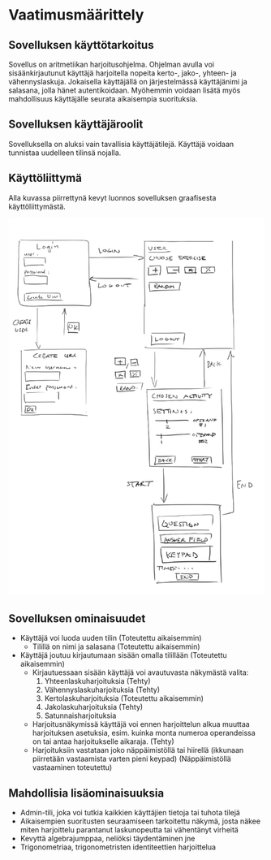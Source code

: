 # Vaatimusmäärittely

## Sovelluksen käyttötarkoitus
Sovellus on aritmetiikan harjoitusohjelma. Ohjelman avulla voi sisäänkirjautunut käyttäjä 
harjoitella nopeita kerto-, jako-, yhteen- ja vähennyslaskuja. Jokaisella käyttäjällä on järjestelmässä
käyttäjänimi ja salasana, jolla hänet autentikoidaan. Myöhemmin voidaan lisätä myös mahdollisuus käyttäjälle
seurata aikaisempia suorituksia.

## Sovelluksen käyttäjäroolit
Sovelluksella on aluksi vain tavallisia käyttäjätilejä. Käyttäjä voidaan tunnistaa uudelleen tilinsä nojalla.

## Käyttöliittymä
Alla kuvassa piirrettynä kevyt luonnos sovelluksen graafisesta käyttöliittymästä.

![Luonnos](https://github.com/rtammisalo/ot-harjoitustyo/blob/master/dokumentaatio/kuvat/uiluonnos.png)

## Sovelluksen ominaisuudet

- Käyttäjä voi luoda uuden tilin (Toteutettu aikaisemmin)
  - Tilillä on nimi ja salasana (Toteutettu aikaisemmin)
- Käyttäjä joutuu kirjautumaan sisään omalla tilillään (Toteutettu aikaisemmin)
  - Kirjautuessaan sisään käyttäjä voi avautuvasta näkymästä valita:
    1. Yhteenlaskuharjoituksia (Tehty)
    2. Vähennyslaskuharjoituksia (Tehty)
    3. Kertolaskuharjoituksia (Toteutettu aikaisemmin)
    4. Jakolaskuharjoituksia (Tehty)
    5. Satunnaisharjoituksia
  - Harjoitusnäkymissä käyttäjä voi ennen harjoittelun alkua muuttaa harjoituksen asetuksia, esim. kuinka monta numeroa operandeissa on tai antaa harjoitukselle aikaraja. (Tehty)
  - Harjoituksiin vastataan joko näppäimistöllä tai hiirellä (ikkunaan piirretään vastaamista varten pieni keypad) (Näppäimistöllä vastaaminen toteutettu)

## Mahdollisia lisäominaisuuksia
- Admin-tili, joka voi tutkia kaikkien käyttäjien tietoja tai tuhota tilejä
- Aikaisempien suoritusten seuraamiseen tarkoitettu näkymä, josta näkee miten harjoittelu parantanut laskunopeutta tai vähentänyt virheitä
- Kevyttä algebrajumppaa, neliöksi täydentäminen jne
- Trigonometriaa, trigonometristen identiteettien harjoittelua

